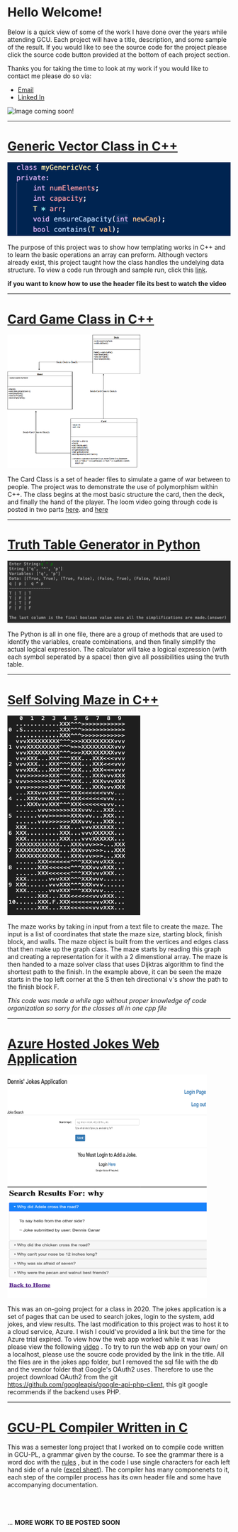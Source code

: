 # Hello Welcome! 
Below is a quick view of some of the work I have done over the years while attending GCU. Each project will have a title,
description, and some sample of the result. If you would like to see the source code for the project please click the source
code button provided at the bottom of each project section. 

Thanks you for taking the time to look at my work if you would like to contact me please do so via:
* [Email](mailto:anthony.canar@gmail.com)
* [Linked In](https://www.linkedin.com/in/dennis-canar-b60929178/)

![Image coming soon!]()

---

# [Generic Vector Class in C++](https://github.com/dcanar9/Coursework/tree/master/MyGenericVec)
![Generic Vector Class IMG](/images/GenericVector.png)

The purpose of this project was to show how templating works in C++ and to learn the basic operations
an array can preform. Although vectors already exist, this project taught how the class handles the 
undelying data structure. To view a code run through and sample run, click this [link](https://www.useloom.com/share/b005120a36574512bde76d4549da7698).

**if you want to know how to use the header file its best to watch the video**

---

# [Card Game Class in C++](https://github.com/dcanar9/Coursework/tree/master/Card%20Game%20Files)

<img src="https://github.com/dcanar9/Coursework/blob/master/images/Card%20Game.png?raw=true" width="300" height="300">

The Card Class is a set of header files to simulate a game of war between to people. The project was to 
demonstrate the use of polymorphism within C++. The class begins at the most basic structure the card, then the 
deck, and finally the hand of the player. The loom video going through code is posted in two parts [here](https://www.useloom.com/share/7d04375206d34c34a146c9d2070cea8e). and [here]( https://www.useloom.com/share/7d04375206d34c34a146c9d2070cea8e)

---

# [Truth Table Generator in Python](https://github.com/dcanar9/Coursework/tree/master/Truth%20Table)
![Truth Table Example](/images/TruthTable.png)

The Python is all in one file, there are a group of methods that are used to identify the variables, create combinations,
and then finally simplify the actual logical expression. The calculator will take a logical expression (with each symbol seperated
by a space) then give all possibilities using the truth table. 

---

# [Self Solving Maze in C++](https://github.com/dcanar9/Coursework/tree/master/Self%20Solving%20Maze)

<img src="https://github.com/dcanar9/Coursework/blob/master/images/MazeOutput.png?raw=true" width="300" height="450">

The maze works by taking in input from a text file to create the maze. The input is a list of coordinates that state the maze size, starting block, 
finish block, and walls. The maze object is built from the vertices and edges class that then make up the graph class. The maze starts by reading this graph and creating a representation for it with a 2 dimenstional array. The maze is then handed to a maze solver class that uses Dijktras algorithm to find the shortest path to the finish. In the example above, it can be seen the maze starts in the top left corner at the S then teh directional v's show the path to the finish block F.

_This code was made a while ago without proper knowledge of code organization so sorry for the classes all in one cpp file_

---

# [Azure Hosted Jokes Web Application](https://github.com/dcanar9/Coursework/tree/master/Azure%20Jokes%20Web%20App)

<img src="https://github.com/dcanar9/Coursework/blob/master/images/JokesLoginScreen.png?raw=true" width="450" height="250">
<img src="https://github.com/dcanar9/Coursework/blob/master/images/JokesSearchScreen.png?raw=true" width="450" height="250">

This was an on-going project for a class in 2020. The jokes application is a set of pages that can be used to search jokes, login to the system, add jokes, and view results. The last modification to this project was to host it to a cloud service, Azure. I wish I could've provided a link but the time for the Azure trial expired. To view how the web app worked while it was live please view the following [video](https://www.loom.com/share/1237e5f329cf4c7498de3405cbf56983?sharedAppSource=personal_library) . To try to run the web app on your own/ on a localhost, please use the soucre code provided by the link in the title. All the files are in the jokes app folder, but I removed the sql file with the db and the vendor folder that Google's OAuth2 uses. Therefore to use the project download OAuth2 from the git https://github.com/googleapis/google-api-php-client, this git google recommends if the backend uses PHP. 

---

# [GCU-PL Compiler Written in C](https://github.com/dcanar9/Coursework/tree/master/Project%205%20Compiler)

This was a semester long project that I worked on to compile code written in GCU-PL, a grammar given by the course. To see the grammar there is a word doc with the [rules](https://github.com/dcanar9/Coursework/blob/master/Project%205%20Compiler/C--Grammar.docx) , but in the code I use single characters for each left hand side of a rule ([excel sheet](https://github.com/dcanar9/Coursework/blob/master/Project%205%20Compiler/C--AbbreviatedGrammar.xlsx)). The compiler has many componenets to it, each step of the compiler process has its own header file and some have accompanying documentation. 
<br/><br/><br/><br/><br/>
...
**MORE WORK TO BE POSTED SOON**
